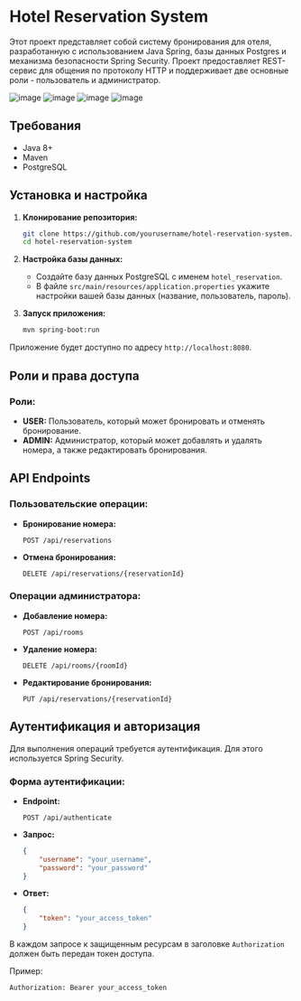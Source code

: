 # Hotel Reservation System

Этот проект представляет собой систему бронирования для отеля, разработанную с использованием Java Spring, базы данных Postgres и механизма безопасности Spring Security. Проект предоставляет REST-сервис для общения по протоколу HTTP и поддерживает две основные роли - пользователь и администратор.

![image](https://github.com/naukc22/hotel-service/assets/134156061/79090a36-9239-45a6-ad73-ba500d9bb720)
![image](https://github.com/naukc22/hotel-service/assets/134156061/0b445664-a9a8-4bf6-a894-f69cd8087de5)
![image](https://github.com/naukc22/hotel-service/assets/134156061/eef4d12e-5cef-4f23-8d07-86a03e6d850e)
![image](https://github.com/naukc22/hotel-service/assets/134156061/89828ae9-a54f-4020-89d8-86f919a61f65)



## Требования

- Java 8+
- Maven
- PostgreSQL

## Установка и настройка

1. **Клонирование репозитория:**
    ```bash
    git clone https://github.com/yourusername/hotel-reservation-system.git
    cd hotel-reservation-system
    ```

2. **Настройка базы данных:**
    - Создайте базу данных PostgreSQL с именем `hotel_reservation`.
    - В файле `src/main/resources/application.properties` укажите настройки вашей базы данных (название, пользователь, пароль).

3. **Запуск приложения:**
    ```bash
    mvn spring-boot:run
    ```

Приложение будет доступно по адресу `http://localhost:8080`.

## Роли и права доступа

### Роли:

- **USER:** Пользователь, который может бронировать и отменять бронирование.
- **ADMIN:** Администратор, который может добавлять и удалять номера, а также редактировать бронирования.

## API Endpoints

### Пользовательские операции:

- **Бронирование номера:**
    ```http
    POST /api/reservations
    ```
  
- **Отмена бронирования:**
    ```http
    DELETE /api/reservations/{reservationId}
    ```

### Операции администратора:

- **Добавление номера:**
    ```http
    POST /api/rooms
    ```

- **Удаление номера:**
    ```http
    DELETE /api/rooms/{roomId}
    ```

- **Редактирование бронирования:**
    ```http
    PUT /api/reservations/{reservationId}
    ```

## Аутентификация и авторизация

Для выполнения операций требуется аутентификация. Для этого используется Spring Security.

### Форма аутентификации:

- **Endpoint:**
    ```http
    POST /api/authenticate
    ```

- **Запрос:**
    ```json
    {
        "username": "your_username",
        "password": "your_password"
    }
    ```

- **Ответ:**
    ```json
    {
        "token": "your_access_token"
    }
    ```

В каждом запросе к защищенным ресурсам в заголовке `Authorization` должен быть передан токен доступа.

Пример:
```http
Authorization: Bearer your_access_token
